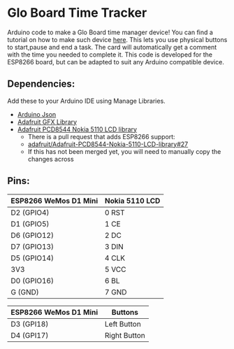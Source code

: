 # Glo  Board Time Tracker
Arduino code to make a Glo Board time manager device! You can find a tutorial on how to make such device [here](https://www.instructables.com/id/Connected-Stopwatch/).
This lets you use physical buttons to start,pause and end a task. The card will automatically get a comment with the time you needed to complete it.
This code is developed for the ESP8266 board, but can be adapted to suit any Arduino compatible device. 

## Dependencies:

Add these to your Arduino IDE using Manage Libraries.
* [Arduino Json](https://github.com/bblanchon/ArduinoJson)
* [Adafruit GFX Library](https://github.com/adafruit/Adafruit-GFX-Library)
* [Adafruit PCD8544 Nokia 5110 LCD library](https://github.com/adafruit/Adafruit-PCD8544-Nokia-5110-LCD-library)
  * There is a pull request that adds ESP8266 support:
  * [adafruit/Adafruit-PCD8544-Nokia-5110-LCD-library#27](https://github.com/adafruit/Adafruit-PCD8544-Nokia-5110-LCD-library/pull/27)
  * If this has not been merged yet, you will need to manually copy the changes across
 
## Pins:

| ESP8266 WeMos D1 Mini | Nokia 5110 LCD
| ------------- | ---------------------- | 
| D2 (GPIO4)    | 0 RST         
| D1 (GPIO5)    | 1 CE                   
| D6 (GPIO12)   | 2 DC                   
| D7 (GPIO13)   | 3 DIN                 
| D5 (GPIO14)   | 4 CLK                                  
| 3V3           | 5 VCC                                    
| D0 (GPIO16)   | 6 BL                            
| G (GND)       | 7 GND   
 
| ESP8266 WeMos D1 Mini | Buttons                    
| ------------- | ---------------------- | 
| D3 (GPI18)    | Left Button         
| D4 (GPI17)    | Right Button                    
